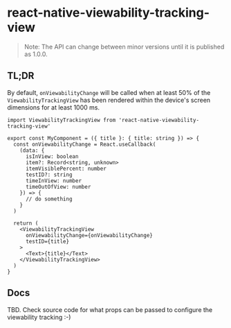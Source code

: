 # react-native-viewability-tracking-view

> Note: The API can change between minor versions until it is published as 1.0.0.

## TL;DR

By default, `onViewabilityChange` will be called when at least 50% of the `ViewabilityTrackingView` has been rendered within the device's screen dimensions for at least 1000 ms.

```tsx
import ViewabilityTrackingView from 'react-native-viewability-tracking-view'

export const MyComponent = ({ title }: { title: string }) => {
  const onViewabilityChange = React.useCallback(
    (data: {
      isInView: boolean
      item?: Record<string, unknown>
      itemVisiblePercent: number
      testID?: string
      timeInView: number
      timeOutOfView: number
    }) => {
      // do something
    }
  )

  return (
    <ViewabilityTrackingView
      onViewabilityChange={onViewabilityChange}
      testID={title}
    >
      <Text>{title}</Text>
    </ViewabilityTrackingView>
  )
}
```

## Docs

TBD. Check source code for what props can be passed to configure the viewability tracking :-)
